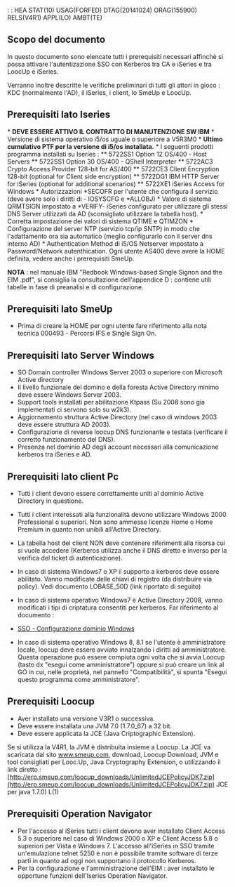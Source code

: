 :  : HEA STAT(10) USAG(FORFED) DTAG(20141024) ORAG(155900) RELS(V4R1) APPL(LO) AMBT(TE)

## Scopo del documento
In questo documento sono elencate tutti i prerequisiti necessari affinchè si possa attivare l'autentizazione SSO con Kerberos tra CA e iSeries e tra LoocUp e iSeries.

Verranno inoltre descritte le verifiche preliminari di tutti gli attori in gioco :  KDC (normalmente l'AD), il iSeries,  i client, lo SmeUp e LoocUp.


## Prerequisiti lato Iseries

 \* **DEVE ESSERE ATTIVO IL CONTRATTO DI MANUTENZIONE SW IBM**
 \* Versione di sistema operativo i5/os uguale o superiore a V5R3M0
 \* **Ultimo cumulativo PTF per la versione di i5/os installata.**
 \* I seguenti prodotti programma installati su Iseries : 
 \*\* 5722SS1 Option 12 OS/400 - Host Servers
 \*\* 5722SS1 Option 30 OS/400 - QShell Interpreter
 \*\* 5722AC3 Crypto Access Provider 128-bit for AS/400
 \*\* 5722CE3 Client Encryption 128-bit (optional for Client side encryption)
 \*\* 5722DG1 IBM HTTP Server for iSeries (optional for additional scenarios)
 \*\* 5722XE1 iSeries Access for Windows
 \* Autorizzazioni \*SECOFR per l'utente che configura il servizio (deve avere solo i diritti di - IOSYSCFG e \*ALLOBJ)
 \* Valore di sistema QRMTSIGN impostato a \*VERIFY- iSeries configurato per utilizzare gli stessi DNS Server utilizzati da AD (sconsigliato utilizzare la tabella host).
 \* Corretta impostazione dei valori di sistema QTIME e QTIMZON
 \* Configurazione del server NTP (servizio tcp/ip SNTP) in modo che l'adattamento ora sia automatico (meglio configurarlo con il server dns interno AD)
 \* Authentication Method di i5/OS Netserver impostato a Password/Network autenthication. Ogni utente AS400 deve avere la HOME definita, vedere anche i prerequisiti SmeUp.

**NOTA** :  nel manuale IBM "Redbook Windows-based Single Signon and the EIM .pdf", si consiglia la consultazione dell'appendice D :  contiene utili tabelle in fase di preanalisi e di configurazione.

## Prerequisiti lato SmeUp

- Prima di creare la HOME per ogni utente  fare riferimento alla nota tecnica 000493 - Percorsi IFS e   Single Sign On.


## Prerequisiti lato Server Windows

 - SO Domain controller Windows Server 2003 o superiore con Microsoft Active directory
 - Il livello funzionale del domino e della foresta Active Directory minimo deve essere Windows Server 2003.
 - Support tools installati per abilitazione Ktpass (Su 2008 sono gia implementati ci servono solo su w2k3).
 - Aggiornamento struttura Active Directory (nel caso di windows 2003 deve essere struttura AD 2003).
 - Configurazione di reverse loocup DNS funzionante e testata (verificare il corretto funzionamento del DNS).
 - Presenza nel dominio AD degli account necessari alla comunicazione kerberos  tra iSeries e AD.

## Prerequisiti lato client Pc

 - Tutti i client devono essere correttamente uniti al dominio Active Directory in questione.
 - Tutti i client interessati alla funzionalità devono utilizzare Windows 2000 Professional o superiori. Non sono ammesse licenze Home o Home Premium in quanto non unibili all'Active Directory.
 - La tabella host del client NON deve contenere riferimenti alla risorsa cui si vuole accedere (Kerberos utilizza anche il DNS diretto e inverso per la verifica del ticket di autenticazione).
 - In caso di sistema Windows7 o XP il supporto a kerberos deve essere abilitato. Vanno modificate delle chiavi di registro (da distribuire via policy). Vedi documento LOBASE_50D (link riportato di seguito)
 - In caso di sistema operativo Windows7 e Active Directory 2008, vanno modificati i tipi di criptatura consentiti per kerberos. Far riferimento al documento : 
- [SSO - Configurazione dominio Windows](Sorgenti/DOC/TA/B£AMO/LOSSON_50D)

- In caso di sistema operativo Windows 8, 8.1 se l'utente è amministratore locale, loocup deve essere avviato innalzando i diritti ad amministratore. Questa operazione può essere compiuta ogni volta che si avvia Loocup (tasto dx "esegui come amministratore") oppure si può creare un link al GO in cui, nelle proprietà, nel pannello "Compatibilità", si spunta "Esegui questo programma come amministratore".

## Prerequisiti Loocup

 - Aver installato una versione V3R1 o successiva.
 - Deve essere installata una JVM 7.0 (1.7.0_67) a 32 bit.
 - Deve essere applicata la JCE (Java Criptographic Extension).

Se si utilizza la V4R1, la JVM è distribuita insieme a Loocup. La JCE va scaricata dal sito www.smeup.com, download, Loocup Download, JVM e tool consigliati per Looc.Up, Java Cryptography Extension, o utilizzando il link diretto : 
[http://erp.smeup.com/loocup_downloads/UnlimitedJCEPolicyJDK7.zip](http://erp.smeup.com/loocup_downloads/UnlimitedJCEPolicyJDK7.zip)
JCE per java 1.7.0) L(1)



## Prerequisiti Operation Navigator

 - Per l'accesso al iSeries tutti i client devono aver installato Client Access 5.3 o superiore nel caso di Windows 2000 o XP e Client Access 5.8 o superiori per Vista e Windows 7.  L'accesso all'iSeries in SSO tramite un'emulazione telnet 5250 è non è possibile tramite software di terze parti in quanto ad oggi non supportano il protocollo Kerberos.
 - Per la configurazione e l'amministrazione dell'EIM :  aver installato le opportune funzioni dell'Iseries Operation Navigator.


